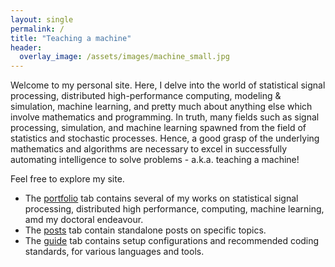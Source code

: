 ```yaml
---
layout: single
permalink: /
title: "Teaching a machine"
header:
  overlay_image: /assets/images/machine_small.jpg       
---
```


Welcome to my personal site. Here, I delve into the world of statistical signal processing, distributed high-performance computing, modeling & simulation, machine learning, and pretty much about anything else which involve mathematics and programming. In truth, many fields such as signal processing, simulation, and machine learning spawned from the field of statistics and stochastic processes. Hence, a good grasp of the underlying mathematics and algorithms are necessary to excel in successfully automating intelligence to solve problems - a.k.a. teaching a machine!

Feel free to explore my site.

+ The <a href="/portfolio/">portfolio</a> tab contains several of my works on statistical signal processing, distributed high performance, computing, machine learning, amd my doctoral endeavour.
+ The <a href="/year-archive/">posts</a> tab contain standalone posts on specific topics.
+ The <a href="/docs/guide/">guide</a> tab contains setup configurations and recommended coding standards, for various languages and tools.